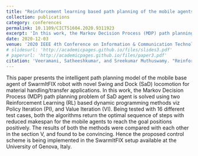 ```yaml
---
title: "Reinforcement learning based path planning of the mobile agents with constrained locomotion for the material handling applications"
collection: publications
category: conferences
permalink: 10.1109/CICT51604.2020.9311923
excerpt: 'In this work, the Markov Decision Process (MDP) path planning problem of SaD agent is solved using two Reinforcement Learning (RL) based dynamic programming methods viz Policy Iteration (PI), and Value Iteration (VI).'
date: 2020-12-03
venue: '2020 IEEE 4th Conference on Information & Communication Technology (CICT)'
# slidesurl: 'http://academicpages.github.io/files/slides3.pdf'
# paperurl: 'http://academicpages.github.io/files/paper3.pdf'
citation: 'Veeramani, Satheeshkumar, and Sreekumar Muthuswamy. "Reinforcement learning based path planning of the mobile agents with constrained locomotion for the material handling applications." 2020 IEEE 4th Conference on Information & Communication Technology (CICT). IEEE, 2020.'
---
```


This paper presents the intelligent path planning model of the mobile base agent of SwarmItFIX robot with novel Swing and Dock (SaD) locomotion for material handling/transfer applications. In this work, the Markov Decision Process (MDP) path planning problem of SaD agent is solved using two Reinforcement Learning (RL) based dynamic programming methods viz Policy Iteration (PI), and Value Iteration (VI). Being tested with 16 different test cases, both the algorithms return the optimal sequence of steps with reduced makespan for the mobile agents to reach the goal positions positively. The results of both the methods were compared with each other in the section V, and found to be convincing. Hence the proposed control scheme is being implemented in the SwarmItFIX setup available at the University of Genova, Italy.